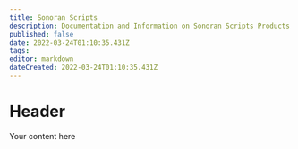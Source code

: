 ```yaml
---
title: Sonoran Scripts
description: Documentation and Information on Sonoran Scripts Products
published: false
date: 2022-03-24T01:10:35.431Z
tags: 
editor: markdown
dateCreated: 2022-03-24T01:10:35.431Z
---
```


# Header
Your content here